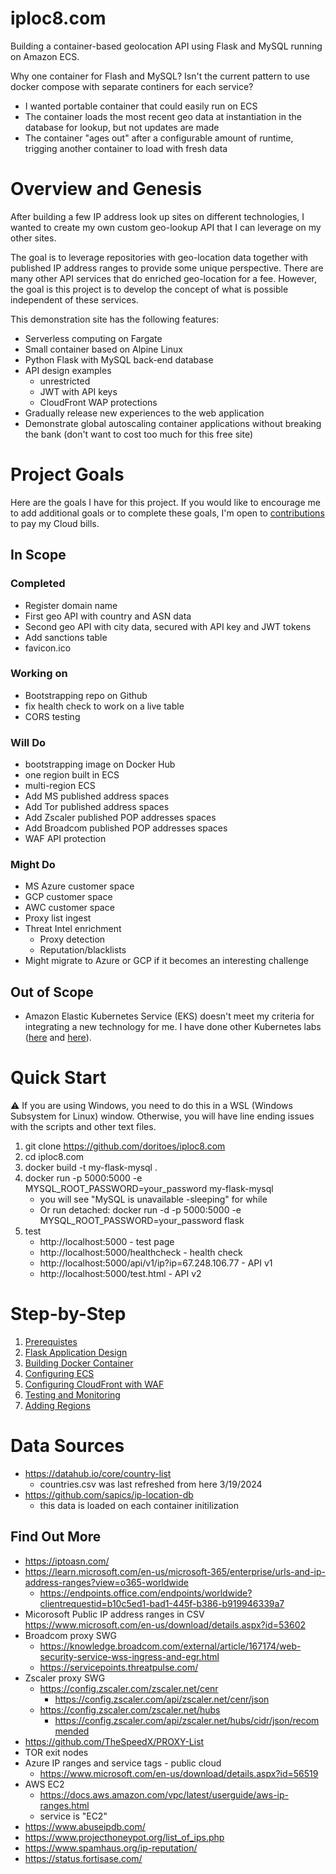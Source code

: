 # iploc8.com
Building a container-based geolocation API using Flask and MySQL running on Amazon ECS.

Why one container for Flash and MySQL? Isn't the current pattern to use docker compose with separate continers for each service?
* I wanted portable container that could easily run on ECS
* The container loads the most recent geo data at instantiation in the database for lookup, but not updates are made
* The container "ages out" after a configurable amount of runtime, trigging another container to load with fresh data

# Overview and Genesis
After building a few IP address look up sites on different technologies, I wanted to create my own custom geo-lookup API that I can leverage on my other sites.

The goal is to leverage repositories with geo-location data together with published IP address ranges to provide some unique perspective. There are many other API services that do enriched geo-location for a fee. However, the goal is this project is to develop the concept of what is possible independent of these services.

This demonstration site has the following features:
* Serverless computing on Fargate
* Small container based on Alpine Linux
* Python Flask with MySQL back-end database
* API design examples
  * unrestricted
  * JWT with API keys
  * CloudFront WAP protections
* Gradually release new experiences to the web application
* Demonstrate global autoscaling container applications without breaking the bank (don't want to cost too much for this free site)

# Project Goals
Here are the goals I have for this project. If you would like to encourage me to add additional goals or to complete these goals, I'm open to [contributions](https://account.venmo.com/u/unclenuc) to pay my Cloud bills.

## In Scope
### Completed
- Register domain name
- First geo API with country and ASN data
- Second geo API with city data, secured with API key and JWT tokens
- Add sanctions table
- favicon.ico
### Working on
- Bootstrapping repo on Github
- fix health check to work on a live table
- CORS testing
### Will Do
- bootstrapping image on Docker Hub
- one region built in ECS
- multi-region ECS
- Add MS published address spaces
- Add Tor published address spaces
- Add Zscaler published POP addresses spaces
- Add Broadcom published POP addresses spaces
- WAF API protection
### Might Do
- MS Azure customer space
- GCP customer space
- AWC customer space
- Proxy list ingest
- Threat Intel enrichment
  - Proxy detection
  - Reputation/blacklists
- Might migrate to Azure or GCP if it becomes an interesting challenge
## Out of Scope
- Amazon Elastic Kubernetes Service (EKS) doesn't meet my criteria for integrating a new technology for me. I have done other Kubernetes labs ([here](https://www.unclenuc.com/lab:kubernetes_app:start) and [here](https://www.unclenuc.com/lab:stack_of_nucs:start)).

# Quick Start
:warning: If you are using Windows, you need to do this in a WSL (Windows Subsystem for Linux) window. Otherwise, you will have line ending issues with the scripts and other text files.

1. git clone https://github.com/doritoes/iploc8.com
2. cd iploc8.com
3. docker build -t my-flask-mysql .
4. docker run -p 5000:5000 -e MYSQL_ROOT_PASSWORD=your_password my-flask-mysql
    - you will see "MySQL is unavailable -sleeping" for while
    - Or run detached: docker run -d -p 5000:5000 -e MYSQL_ROOT_PASSWORD=your_password flask
5. test
    - http://localhost:5000 - test page
    - http://localhost:5000/healthcheck - health check
    - http://localhost:5000/api/v1/ip?ip=67.248.106.77 - API v1
    - http://localhost:5000/test.html - API v2

# Step-by-Step
1. [Prerequistes](1_Prerequisites.md)
2. [Flask Application Design](2_Flask.md)
3. [Building Docker Container](3_Docker.md)
4. [Configuring ECS](4_ECS.md)
5. [Configuring CloudFront with WAF](5_CloudFront_WAF.md)
6. [Testing and Monitoring](6_Testing_and_Monitoring.md)
7. [Adding Regions](7_Regions.md)

# Data Sources
- https://datahub.io/core/country-list
  - countries.csv was last refreshed from here 3/19/2024
- https://github.com/sapics/ip-location-db
  - this data is loaded on each container initilization
## Find Out More
- https://iptoasn.com/
- https://learn.microsoft.com/en-us/microsoft-365/enterprise/urls-and-ip-address-ranges?view=o365-worldwide
  - https://endpoints.office.com/endpoints/worldwide?clientrequestid=b10c5ed1-bad1-445f-b386-b919946339a7
- Micorosoft Public IP address ranges in CSV https://www.microsoft.com/en-us/download/details.aspx?id=53602
- Broadcom proxy SWG
  - https://knowledge.broadcom.com/external/article/167174/web-security-service-wss-ingress-and-egr.html
  - https://servicepoints.threatpulse.com/
- Zscaler proxy SWG
  - https://config.zscaler.com/zscaler.net/cenr
    - https://config.zscaler.com/api/zscaler.net/cenr/json
  - https://config.zscaler.com/zscaler.net/hubs
    - https://config.zscaler.com/api/zscaler.net/hubs/cidr/json/recommended
- https://github.com/TheSpeedX/PROXY-List
- TOR exit nodes
- Azure IP ranges and service tags - public cloud
  - https://www.microsoft.com/en-us/download/details.aspx?id=56519
- AWS EC2
  - https://docs.aws.amazon.com/vpc/latest/userguide/aws-ip-ranges.html
  - service is "EC2"
- https://www.abuseipdb.com/
- https://www.projecthoneypot.org/list_of_ips.php
- https://www.spamhaus.org/ip-reputation/
- https://status.fortisase.com/
